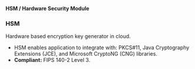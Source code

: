 **HSM / Hardware Security Module**

### HSM
Hardware based encryption key generator in cloud.
- HSM enables application to integrate with: PKCS#11, Java Cryptography Extensions (JCE), and Microsoft CryptoNG (CNG) libraries.
- **Compliant:** FIPS 140-2 Level 3.
